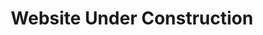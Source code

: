 ---
excerpt: "Online reservations coming soon"
title: "Website Under Construction"
layout: splash
header:
    overlay_image: assets/images/SKAT2.jpg
    show_overlay_excerpt: true
    actions:
    - label: "Find your adventure"
      url: "/_pages/calendar.html"
---